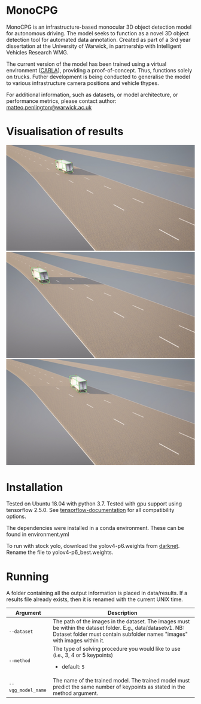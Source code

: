 # MonoCPG
MonoCPG is an infrastructure-based monocular 3D object detection model for autonomous driving. The model seeks to function as a novel 3D object detection tool for automated data annotation. Created as part of a 3rd year dissertation at the University of Warwick, in partnership with Intelligent Vehicles Research WMG. 

The current version of the model has been trained using a virtual environment ([CARLA](https://carla.org/)), providing a proof-of-concept. Thus, functions solely on trucks. Futher development is being conducted to generalise the model to various infrastructure camera positions and vehicle thypes.

For additional information, such as datasets, or model architecture, or performance metrics, please contact author: matteo.penlington@warwick.ac.uk 

# Visualisation of results
![alt text](https://github.com/matteop65/MonoCPG/blob/main/result_image1.jpg?raw=true)
![alt text](https://github.com/matteop65/MonoCPG/blob/main/result_image2.jpg?raw=true)
![alt text](https://github.com/matteop65/MonoCPG/blob/main/result_image3.jpg?raw=true)

# Installation
Tested on Ubuntu 18.04 with python 3.7. Tested with gpu support using tensorflow 2.5.0. See [tensorflow-documentation](https://www.tensorflow.org/install/source#gpu) for all compatibility options.

The dependencies were installed in a conda environment. These can be found in environment.yml

To run with stock yolo, download the yolov4-p6.weights from [darknet](https://github.com/AlexeyAB/darknet/#pre-trained-models). Rename the file to yolov4-p6_best.weights. 

# Running

A folder containing all the output information is placed in data/results. If a results file already exists, then it is renamed with the current UNIX time. 

| Argument | Description |
| --- | --- |
| `--dataset` | The path of the images in the dataset. The images must be within the dataset folder. E.g., data/datasetv1. NB: Dataset folder must contain subfolder names "images" with images within it. </li></ul> |
| `--method` | The type of solving procedure you would like to use (i.e., 3, 4 or 5 keypoints) <ul><li>default: `5` </li></ul> |
| `--vgg_model_name` | The name of the trained model. The trained model must predict the same number of keypoints as stated in the method argument.|

